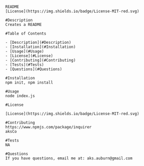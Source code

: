 
    README
    [License](https://img.shields.io/badge/License-MIT-red.svg)

    #Description
    Creates a README

    #Table of Contents

    - [Description](#Description)
    - [Installation](#Installation)
    - [Usage](#Usage)
    - [License](#License)
    - [Contributing](#Contributing)
    - [Tests](#Tests)
    - [Questions](#Questions)

    #Installation
    npm init, npm install

    #Usage
    node index.js

    #License 

    [License](https://img.shields.io/badge/License-MIT-red.svg)

    #Contributing
    https://www.npmjs.com/package/inquirer
    aksCo

    #Tests
    NA

    #Questions
    If you have questions, email me at: aks.auburn@gmail.com 
